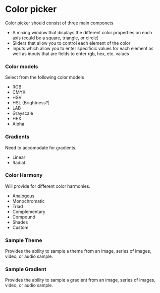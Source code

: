 # Color picker
Color picker should consist of three main componets
* A mixing window that displays the different color properties on each axis (could be a square, triangle, or circle)
* Sliders that allow you to control each element of the color
* Inputs which allow you to enter specificic values for each element as well as inputs that are fields to enter rgb, hex, etc. values

### Color models
Select from the following color models
* RGB
* CMYK
* HSV
* HSL (Brightness?)
* LAB
* Grayscale
* HEX 
* Alpha

### Gradients
Need to accomodate for gradients.
* Linear
* Radial

### Color Harmony
Will provide for different color harmonies.
* Analogous
* Monochromatic
* Triad
* Complementary
* Compound
* Shades
* Custom

### Sample Theme
Provides the ability to sample a theme from an image, series of images, video, or audio sample.

### Sample Gradient
Provides the ability to sample a gradient from an image, series of images, video, or audio sample.